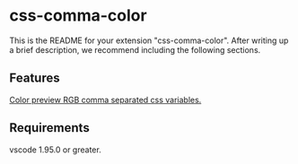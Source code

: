 # css-comma-color

This is the README for your extension "css-comma-color". After writing up a brief description, we recommend including the following sections.

## Features

[Color preview RGB comma separated css variables.](images/screenshot.png)

## Requirements

vscode 1.95.0 or greater.

